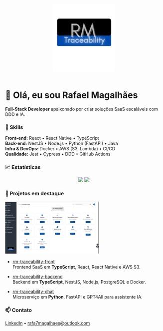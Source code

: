 <!-- Banner Section -->
<p align="center">
  <!-- Logo + Tagline -->  
  <img src="https://raw.githubusercontent.com/rafa17magalhaes/rafa17magalhaes/main/logo-tagline.png" alt="RM Traceability - SaaS • DDD • IA • QR Code" width="200" />
  <br/><br/>
</p>

# 👋 Olá, eu sou Rafael Magalhães  
**Full-Stack Developer** apaixonado por criar soluções SaaS escaláveis com DDD e IA.

### 🚀 Skills  
**Front-end:** React • React Native • TypeScript  
**Back-end:** NestJS • Node.js • Python (FastAPI) • Java  
**Infra & DevOps:** Docker • AWS (S3, Lambda) • CI/CD  
**Qualidade:** Jest • Cypress • DDD • GitHub Actions

### 📈 Estatísticas  
<p align="center">
  <img src="https://github-readme-stats.vercel.app/api?username=rafa17magalhaes&show_icons=true&theme=dark" />
  <img src="https://github-readme-stats.vercel.app/api/top-langs/?username=rafa17magalhaes&layout=compact&theme=dark" />
</p>

### 📂 Projetos em destaque
<p>
  <!-- Dashboard Screenshot -->
  <img src="https://raw.githubusercontent.com/rafa17magalhaes/rafa17magalhaes/main/banner.png" alt="Painel de Serviços RM Traceability" width="300" />
</p>

- [rm-traceability-front](https://github.com/rafa17magalhaes/rm-traceability-front)  
  Frontend SaaS em **TypeScript**, React, React Native e AWS S3.

- [rm-traceability-backend](https://github.com/rafa17magalhaes/rm-traceability-backend)  
  Backend em **TypeScript**, NestJS, Node.js, PostgreSQL e Docker.

- [rm-traceability-chat](https://github.com/rafa17magalhaes/rm-traceability-chat)  
  Microserviço em **Python**, FastAPI e GPT4All para assistente IA.

### 📫 Contato  
[LinkedIn](https://www.linkedin.com/in/rafael-magalhães-844759216) • rafa7magalhaes@outlook.com
